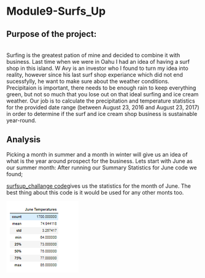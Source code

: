 # Module9-Surfs_Up


## Purpose of the project:
<br>
Surfing is the greatest pation of mine and decided to combine it with business. Last time when we were in Oahu I had an idea of having a surf shop in this island.
W Avy is an investor who I found to turn my idea into reality, however since his last surf shop experiance which did not end sucessfylly, he want to make sure about the weather conditions.<br>
Precipitaion is important, there needs to be enough rain to keep everything green, but not so much that you lose out on that ideal surfing and ice cream weather. 
Our job is to calculate the precipitation and temperature statistics for the provided date range (between August 23, 2016 and August 23, 2017) in order to determine if the surf and ice cream shop business is sustainable year-round.

## Analysis
Picking a month in summer and a month in winter will give us an idea of what is the year around prospect for the business.
Lets start with June as our summer month: After running our Summary Statistics for June code we found;

[surfsup_challange code](https://github.com/4renginy/Module9-Surfs_Up/blob/main/SurfsUp_Challange.ipynb)gives us the statistics for the month of June. The best thing about this code is it would be used for any other monts too.

![](https://github.com/4renginy/Module9-Surfs_Up/blob/main/june_results.PNG)
